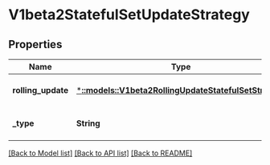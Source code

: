 # V1beta2StatefulSetUpdateStrategy

## Properties
Name | Type | Description | Notes
------------ | ------------- | ------------- | -------------
**rolling_update** | [***::models::V1beta2RollingUpdateStatefulSetStrategy**](v1beta2.RollingUpdateStatefulSetStrategy.md) | RollingUpdate is used to communicate parameters when Type is RollingUpdateStatefulSetStrategyType. | [optional] [default to null]
**_type** | **String** | Type indicates the type of the StatefulSetUpdateStrategy. Default is RollingUpdate. | [optional] [default to null]

[[Back to Model list]](../README.md#documentation-for-models) [[Back to API list]](../README.md#documentation-for-api-endpoints) [[Back to README]](../README.md)



